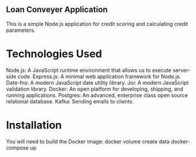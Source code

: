 ## Loan Conveyer Application
This is a simple Node.js application for credit scoring and calculating credit parameters.

# Technologies Used
Node.js: A JavaScript runtime environment that allows us to execute server-side code.
Express.js: A minimal web application framework for Node.js.
Date-fns: A modern JavaScript date utility library.
Joi: A modern JavaScript validation library.
Docker: An open platform for developing, shipping, and running applications.
Postgres: An advanced, enterprise class open source relational database.
Kafka: Sending emails to clients.

# Installation
You will need to build the Docker image: 
docker volume create data
docker-compose up
